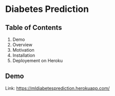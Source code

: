 # Diabetes Prediction
## Table of Contents
1. Demo
2. Overview
3. Motivation
4. Installation
5. Deployement on Heroku
## Demo
Link: https://mldiabetesprediction.herokuapp.com/
